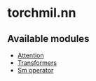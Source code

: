 # torchmil.nn

## Available modules
- [Attention](attention/index.md)
- [Transformers](transformers/index.md)
- [Sm operator](sm.md)
